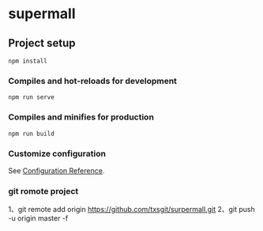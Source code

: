 # supermall

## Project setup
```
npm install
```

### Compiles and hot-reloads for development
```
npm run serve
```

### Compiles and minifies for production
```
npm run build
```

### Customize configuration
See [Configuration Reference](https://cli.vuejs.org/config/).

### git romote project 
1、git remote add origin https://github.com/txsgit/surpermall.git
2、git push -u origin master -f
